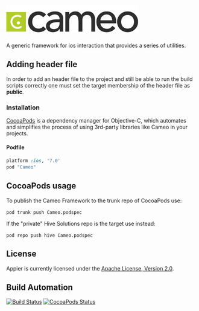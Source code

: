 # [![Cameo Framework](res/logo.png)](http://cameo.hive.pt)

A generic framework for ios interaction that provides a series of utilities.

## Adding header file

In order to add an header file to the project and still be able to run the build
scripts correctly one must set the target membership of the header file as **public**.

### Installation

[CocoaPods](http://cocoapods.org) is a dependency manager for Objective-C, which automates and simplifies the process of using 3rd-party libraries like Cameo in your projects.

#### Podfile

```ruby
platform :ios, '7.0'
pod "Cameo"
```

## CocoaPods usage

To publish the Cameo Framework to the trunk repo of CocoaPods use:

    pod trunk push Cameo.podspec

If the "private" Hive Solutions repo is the target use instead:

    pod repo push hive Cameo.podspec

## License

Appier is currently licensed under the [Apache License, Version 2.0](http://www.apache.org/licenses/).

## Build Automation

[![Build Status](https://travis-ci.org/hivesolutions/cameo.svg?branch=master)](https://travis-ci.org/hivesolutions/cameo)
[![CocoaPods Status](https://cocoapod-badges.herokuapp.com/v/Cameo/badge.png)](http://cocoadocs.org/docsets/Cameo)
